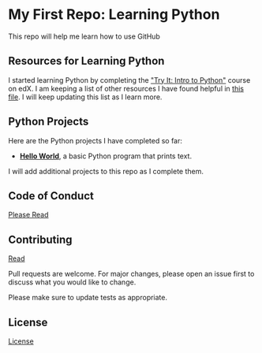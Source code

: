 # My First Repo: Learning Python
This repo will help me learn how to use GitHub

## Resources for Learning Python
I started learning Python by completing the ["Try It: Intro to Python"](https://www.edx.org/course/intro-python) course on edX. I am keeping a list of other resources I have found helpful in [this file](python_coding_resources.md). I will keep updating this list as I learn more.

## Python Projects
Here are the Python projects I have completed so far:
* **[Hello World](my-first-repo/hello_world)**, a basic Python program that prints text.

I will add additional projects to this repo as I complete them.

## Code of Conduct
[Please Read](Code_of_Conduct.md)

## Contributing
[Read](Contribution_Guidelines.md)

Pull requests are welcome. For major changes, please open an issue first
to discuss what you would like to change.

Please make sure to update tests as appropriate.

## License
[License](LICENSE.md)

